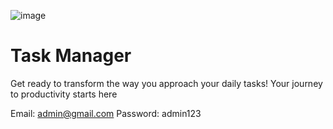 ![image](https://github.com/Bagse/task-manager/assets/102260190/d1199747-3b2f-4f6a-9b21-912f77314759)

# Task Manager

Get ready to transform the way you approach your daily tasks! Your journey to productivity starts here

Email: admin@gmail.com
Password: admin123
